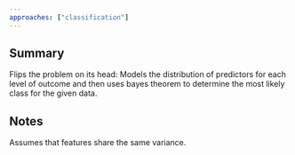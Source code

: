 ```yaml
---
approaches: ["classification"]
---
```


## Summary
Flips the problem on its head: Models the distribution of predictors for each level of outcome and then uses bayes theorem to determine the most likely class for the given data.

## Notes
Assumes that features share the same variance.


